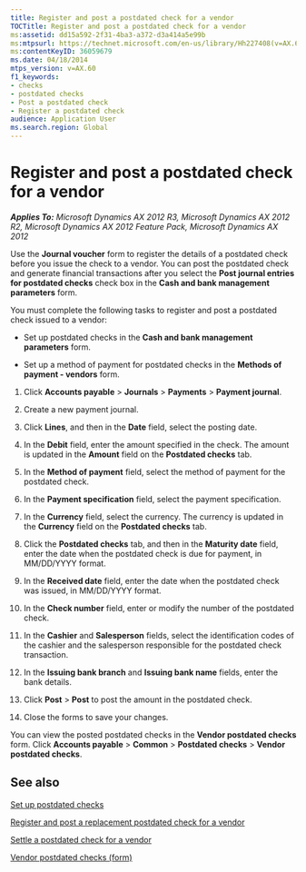 ```yaml
---
title: Register and post a postdated check for a vendor
TOCTitle: Register and post a postdated check for a vendor
ms:assetid: dd15a592-2f31-4ba3-a372-d3a414a5e99b
ms:mtpsurl: https://technet.microsoft.com/en-us/library/Hh227408(v=AX.60)
ms:contentKeyID: 36059679
ms.date: 04/18/2014
mtps_version: v=AX.60
f1_keywords:
- checks
- postdated checks
- Post a postdated check
- Register a postdated check
audience: Application User
ms.search.region: Global
---
```


# Register and post a postdated check for a vendor 


_**Applies To:** Microsoft Dynamics AX 2012 R3, Microsoft Dynamics AX 2012 R2, Microsoft Dynamics AX 2012 Feature Pack, Microsoft Dynamics AX 2012_

Use the **Journal voucher** form to register the details of a postdated check before you issue the check to a vendor. You can post the postdated check and generate financial transactions after you select the **Post journal entries for postdated checks** check box in the **Cash and bank management parameters** form.

You must complete the following tasks to register and post a postdated check issued to a vendor:

  - Set up postdated checks in the **Cash and bank management parameters** form.

  - Set up a method of payment for postdated checks in the **Methods of payment - vendors** form.

<!-- end list -->

1.  Click **Accounts payable** \> **Journals** \> **Payments** \> **Payment journal**.

2.  Create a new payment journal.

3.  Click **Lines**, and then in the **Date** field, select the posting date.

4.  In the **Debit** field, enter the amount specified in the check. The amount is updated in the **Amount** field on the **Postdated checks** tab.

5.  In the **Method of payment** field, select the method of payment for the postdated check.

6.  In the **Payment specification** field, select the payment specification.

7.  In the **Currency** field, select the currency. The currency is updated in the **Currency** field on the **Postdated checks** tab.

8.  Click the **Postdated checks** tab, and then in the **Maturity date** field, enter the date when the postdated check is due for payment, in MM/DD/YYYY format.

9.  In the **Received date** field, enter the date when the postdated check was issued, in MM/DD/YYYY format.

10. In the **Check number** field, enter or modify the number of the postdated check.

11. In the **Cashier** and **Salesperson** fields, select the identification codes of the cashier and the salesperson responsible for the postdated check transaction.

12. In the **Issuing bank branch** and **Issuing bank name** fields, enter the bank details.

13. Click **Post** \> **Post** to post the amount in the postdated check.

14. Close the forms to save your changes.

You can view the posted postdated checks in the **Vendor postdated checks** form. Click **Accounts payable** \> **Common** \> **Postdated checks** \> **Vendor postdated checks**.

## See also

[Set up postdated checks](set-up-postdated-checks.md)

[Register and post a replacement postdated check for a vendor](register-and-post-a-replacement-postdated-check-for-a-vendor.md)

[Settle a postdated check for a vendor](settle-a-postdated-check-for-a-vendor.md)

[Vendor postdated checks (form)](https://technet.microsoft.com/en-us/library/hh242868\(v=ax.60\))

  


